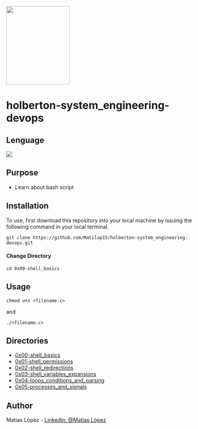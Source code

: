 <img src="https://blog.holbertonschool.com/wp-content/uploads/2020/04/unnamed-2.png" width="170" height="210">

# holberton-system_engineering-devops

## Lenguage
<img src="https://img.icons8.com/plasticine/50/000000/bash.png">

## Purpose

- Learn about bash script

## Installation
To use, first download  this repository into your local machine by issuing the following command in your local terminal. 
```
git clone https://github.com/Matilop15/holberton-system_engineering-devops.git
```

#### Change Directory
```
cd 0x00-shell_basics
```
## Usage
```
chmod u+x <filename.c>
```
and
```
./<filename.c>
```

## Directories

- [0x00-shell_basics](https://github.com/Matilop15/holberton-system_engineering-devops/tree/master/0x00-shell_basics)
- [0x01-shell_permissions](https://github.com/Matilop15/holberton-system_engineering-devops/tree/master/0x01-shell_permissions)
- [0x02-shell_redirections](https://github.com/Matilop15/holberton-system_engineering-devops/tree/master/0x02-shell_redirections)
- [0x03-shell_variables_expansions](https://github.com/Matilop15/holberton-system_engineering-devops/tree/master/0x03-shell_variables_expansions)
- [0x04-loops_conditions_and_parsing](https://github.com/Matilop15/holberton-system_engineering-devops/tree/master/0x04-loops_conditions_and_parsing)
- [0x05-processes_and_signals](https://github.com/Matilop15/holberton-system_engineering-devops/tree/master/0x05-processes_and_signals)

## Author
Matias López - [Linkedin: @Matias López](https://uy.linkedin.com/in/matias-l%C3%B3pez-777796194?trk=people-guest_people_search-card)

